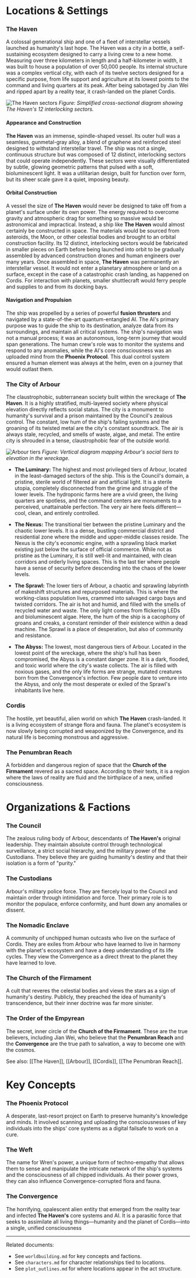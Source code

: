 # Locations & Settings

### The Haven

A colossal generational ship and one of a fleet of interstellar vessels launched as humanity's last hope. The Haven was a city in a bottle, a self-sustaining ecosystem designed to carry a living crew to a new home. Measuring over three kilometers in length and a half-kilometer in width, it was built to house a population of over 50,000 people. Its internal structure was a complex vertical city, with each of its twelve sectors designed for a specific purpose, from life support and agriculture at its lowest points to the command and living quarters at its peak. After being sabotaged by Jian Wei and ripped apart by a reality tear, it crash-landed on the planet Cordis.

![The Haven sectors](./assets/haven_sectors.svg)
*Figure: Simplified cross-sectional diagram showing The Haven's 12 interlocking sectors.*

#### Appearance and Construction

**The Haven** was an immense, spindle-shaped vessel. Its outer hull was a seamless, gunmetal-gray alloy, a blend of graphene and reinforced steel designed to withstand interstellar travel. The ship was not a single, continuous structure but was composed of 12 distinct, interlocking sectors that could operate independently. These sectors were visually differentiated by subtle, glowing geometric patterns that pulsed with a soft, bioluminescent light. It was a utilitarian design, built for function over form, but its sheer scale gave it a quiet, imposing beauty.

#### Orbital Construction

A vessel the size of **The Haven** would never be designed to take off from a planet's surface under its own power. The energy required to overcome gravity and atmospheric drag for something so massive would be astronomical and impractical. Instead, a ship like **The Haven** would almost certainly be constructed in space. The materials would be sourced from asteroids, the Moon, or other celestial bodies and brought to an orbital construction facility. Its 12 distinct, interlocking sectors would be fabricated in smaller pieces on Earth before being launched into orbit to be gradually assembled by advanced construction drones and human engineers over many years. Once assembled in space, **The Haven** was permanently an interstellar vessel. It would not enter a planetary atmosphere or land on a surface, except in the case of a catastrophic crash landing, as happened on Cordis. For interaction with planets, smaller shuttlecraft would ferry people and supplies to and from its docking bays.

#### Navigation and Propulsion

The ship was propelled by a series of powerful **fusion thrusters** and navigated by a state-of-the-art quantum-entangled AI. The AI's primary purpose was to guide the ship to its destination, analyze data from its surroundings, and maintain all critical systems. The ship's navigation was not a manual process; it was an autonomous, long-term journey that would span generations. The human crew's role was to monitor the systems and respond to any anomalies, while the AI's core consciousness was an uploaded mind from the **Phoenix Protocol**. This dual control system ensured a human element was always at the helm, even on a journey that would outlast them.

### The City of Arbour

The claustrophobic, subterranean society built within the wreckage of **The Haven**. It is a highly stratified, multi-layered society where physical elevation directly reflects social status. The city is a monument to humanity's survival and a prison maintained by the Council's zealous control. The constant, low hum of the ship's failing systems and the groaning of its twisted metal are the city's constant soundtrack. The air is always stale, recycled, and smells of waste, algae, and metal. The entire city is shrouded in a tense, claustrophobic fear of the outside world.

![Arbour tiers](./assets/arbour_tiers.svg)
*Figure: Vertical diagram mapping Arbour's social tiers to elevation in the wreckage.*

* **The Luminary:** The highest and most privileged tiers of Arbour, located in the least-damaged sectors of the ship. This is the Council's domain, a pristine, sterile world of filtered air and artificial light. It is a sterile utopia, completely disconnected from the grime and struggle of the lower levels. The hydroponic farms here are a vivid green, the living quarters are spotless, and the command centers are monuments to a perceived, unattainable perfection. The very air here feels different—cool, clean, and entirely controlled.

* **The Nexus:** The transitional tier between the pristine Luminary and the chaotic lower levels. It is a dense, bustling commercial district and residential zone where the middle and upper-middle classes reside. The Nexus is the city's economic engine, with a sprawling black market existing just below the surface of official commerce. While not as pristine as the Luminary, it is still well-lit and maintained, with clean corridors and orderly living spaces. This is the last tier where people have a sense of security before descending into the chaos of the lower levels.

* **The Sprawl:** The lower tiers of Arbour, a chaotic and sprawling labyrinth of makeshift structures and repurposed materials. This is where the working-class population lives, crammed into salvaged cargo bays and twisted corridors. The air is hot and humid, and filled with the smells of recycled water and waste. The only light comes from flickering LEDs and bioluminescent algae. Here, the hum of the ship is a cacophony of groans and creaks, a constant reminder of their existence within a dead machine. The Sprawl is a place of desperation, but also of community and resistance.

* **The Abyss:** The lowest, most dangerous tiers of Arbour. Located in the lowest point of the wreckage, where the ship's hull has been compromised, the Abyss is a constant danger zone. It is a dark, flooded, and toxic world where the city's waste collects. The air is filled with noxious gases, and the only life forms are strange, mutated creatures born from the Convergence's infection. Few people dare to venture into the Abyss, and only the most desperate or exiled of the Sprawl's inhabitants live here.

### Cordis

The hostile, yet beautiful, alien world on which **The Haven** crash-landed. It is a living ecosystem of strange flora and fauna. The planet's ecosystem is now slowly being corrupted and weaponized by the Convergence, and its natural life is becoming monstrous and aggressive.

### The Penumbran Reach

A forbidden and dangerous region of space that the **Church of the Firmament** revered as a sacred space. According to their texts, it is a region where the laws of reality are fluid and the birthplace of a new, unified consciousness.

# Organizations & Factions

### The Council

The zealous ruling body of Arbour, descendants of **The Haven's** original leadership. They maintain absolute control through technological surveillance, a strict social hierarchy, and the military power of the Custodians. They believe they are guiding humanity's destiny and that their isolation is a form of "purity."

### The Custodians

Arbour's military police force. They are fiercely loyal to the Council and maintain order through intimidation and force. Their primary role is to monitor the populace, enforce conformity, and hunt down any anomalies or dissent.

### The Nomadic Enclave

A community of unchipped human outcasts who live on the surface of Cordis. They are exiles from Arbour who have learned to live in harmony with the planet's ecosystem and have a deep understanding of its life cycles. They view the Convergence as a direct threat to the planet they have learned to love.

### The Church of the Firmament

A cult that reveres the celestial bodies and views the stars as a sign of humanity's destiny. Publicly, they preached the idea of humanity's transcendence, but their inner doctrine was far more sinister.

### The Order of the Empyrean

The secret, inner circle of the **Church of the Firmament**. These are the true believers, including Jian Wei, who believe that the **Penumbran Reach** and the **Convergence** are the true path to salvation, a way to become one with the cosmos.

See also: [[The Haven]], [[Arbour]], [[Cordis]], [[The Penumbran Reach]].
# Key Concepts

### The Phoenix Protocol

A desperate, last-resort project on Earth to preserve humanity's knowledge and minds. It involved scanning and uploading the consciousnesses of key individuals into the ships' core systems as a digital failsafe to work on a cure.

### The Weft

The name for Wren's power, a unique form of techno-empathy that allows them to sense and manipulate the intricate network of the ship's systems and the consciousness of all chipped individuals. As their power grows, they can also influence Convergence-corrupted flora and fauna.

### The Convergence

The horrifying, opalescent alien entity that emerged from the reality tear and infected **The Haven's** core systems and AI. It is a parasitic force that seeks to assimilate all living things—humanity and the planet of Cordis—into a single, unified consciousness

---

Related documents:

- See `worldbuilding.md` for key concepts and factions.
- See `characters.md` for character relationships tied to locations.
- See `plot_outlines.md` for where locations appear in the act structure.

